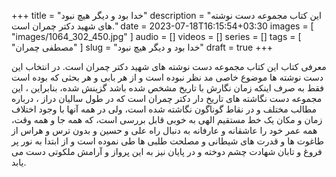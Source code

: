 +++
title = "خدا بود و دیگر هیچ نبود"
description = "این کتاب مجموعه دست نوشته های شهید دکتر چمران است."
date = 2023-07-18T16:15:54+03:30
images = [
    "images/1064_302_450.jpg"
]
audio = []
videos = []
series = []
tags = [
    "مصطفی چمران"
]
slug = "خدا بود و دیگر هیچ نبود"
draft = true
+++

معرفی کتاب
این کتاب مجموعه دست نوشته های شهید دکتر چمران است. در انتخاب این دست نوشته ها موضوع خاصی مد نظر نبوده است و از هر بابی و هر بحثی که بوده است فقط به صرف اینکه زمان نگارش با تاریخ مشخص شده باشد گزینش شده، بنابراین ، این مجموعه دست نگاشته های تاریخ دار دکتر چمران است که در طول سالیان دراز ، درباره مطالب مختلف و در نقاط گوناگون نگاشته شده است، ولی در همه آنها با وجود اختلاف زمان و مکان یک خط مستقیم الهی به خوبی قابل بررسی است، که همه جا و همه وقت، همه عمر خود را عاشقانه و عارفانه به دنبال راه علی و حسین و بدون ترس و هراس از طاغوت ها و قدرت های شیطانی و مصلحت طلبی ها طی نموده است و از ابتدا به نور پر فروغ و تابان شهادت چشم دوخته و در پایان نیز به این پرواز و آرامش ملکوتی دست می یابد.
